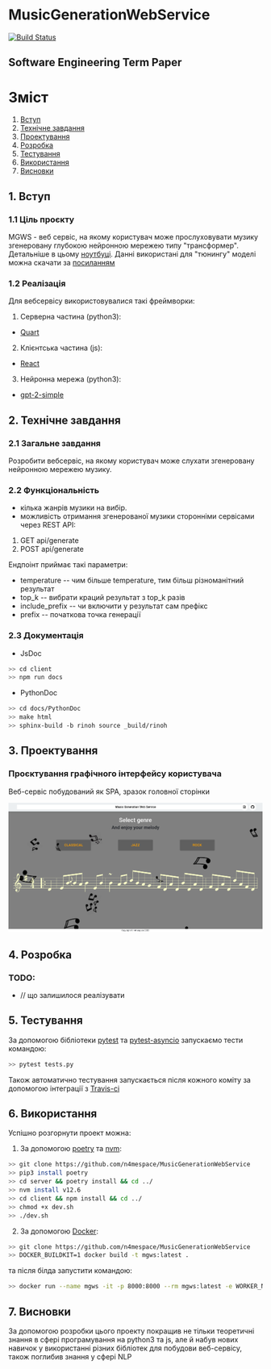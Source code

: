 
# MusicGenerationWebService

[![Build Status](https://travis-ci.com/n4mespace/MusicGenerationWebService.svg?token=BH7x1GyGU7Wzay5sJ8QA&branch=master)](https://travis-ci.com/n4mespace/MusicGenerationWebService)

## Software Engineering Term Paper


# Зміст

1. [Вступ](#introduction)
2. [Технічне завдання](#techtask)
3. [Проектування](#design)
4. [Розробка](#development)
5. [Тестування](#test)
6. [Використання](#howto)
7. [Висновки](#conclusion)


##  1. Вступ <a name="introduction"></a>
### 1.1 Ціль проєкту

MGWS - веб сервіс, на якому користувач може прослуховувати музику згенеровану глубокою нейронною мережею типу "трансформер". Детальніше в цьому [ноутбуці](https://colab.research.google.com/drive/1C1bIClVhXkXy3mRwl3ozXImdYvRgGcwz?usp=sharing). Данні використані для "тюнингу" моделі можна скачати за [посиланням](https://drive.google.com/open?id=1Hbn8jQKIyJtHIbhGbQ0DrbAMha6OFWdM)

### 1.2 Реалізація

Для вебсервісу використовувалися такі фреймворки:

1. Серверна частина (python3):
* [Quart](https://pgjones.gitlab.io/quart/)

2. Клієнтська частина (js):
*  [React](https://ru.reactjs.org/docs/getting-started.html)

3. Нейронна мережа (python3):
* [gpt-2-simple](https://github.com/minimaxir/gpt-2-simple)


## 2. Технічне завдання <a name="techtask"></a>

### 2.1 Загальне завдання

Розробити вебсервіс, на якому користувач може слухати згенеровану нейронною мережею музику.

### 2.2 Функціональність

 - кілька жанрів музики на вибір.
 - можливість отримання згенерованої музики сторонніми сервісами через REST API:

1. GET api/generate
2. POST api/generate

Ендпоінт приймає такі параметри:
- temperature -- чим більше temperature, тим більш різноманітний результат
- top_k -- вибрати краций результат з top_k разів
- include_prefix -- чи включити у результат сам префікс
- prefix -- початкова точка генерації

### 2.3 Документація

 - JsDoc
```bash
>> cd client
>> npm run docs
```
 - PythonDoc
```bash
>> cd docs/PythonDoc
>> make html
>> sphinx-build -b rinoh source _build/rinoh
```

## 3. Проектування  <a name="design"></a>

### Проєктування графічного інтерфейсу користувача

Веб-сервіс побудований як SPA, зразок головної сторінки

![SPA Example page](docs/img/page_image.png)

## 4. Розробка  <a name="development"></a>
 ### TODO:
 * // що залишилося реалізувати
 
## 5. Тестування  <a name="test"></a> 

За допомогою бібліотеки [pytest](https://docs.pytest.org/en/latest/) та [pytest-asyncio](https://github.com/pytest-dev/pytest-asyncio) запускаємо тести командою:
```bash
>> pytest tests.py
```
Також автоматично тестування запускається після кожного коміту за допомогою інтеграції з [Travis-ci](https://docs.travis-ci.com/)

## 6. Використання  <a name="howto"></a> 

Успішно розгорнути проект можна:

1. За допомогою [poetry](https://python-poetry.org/) та [nvm](https://github.com/nvm-sh/nvm):
```bash
>> git clone https://github.com/n4mespace/MusicGenerationWebService
>> pip3 install poetry
>> cd server && poetry install && cd ../
>> nvm install v12.6
>> cd client && npm install && cd ../
>> chmod +x dev.sh
>> ./dev.sh
```
2. За допомогою [Docker](https://docs.docker.com/):
```bash
>> git clone https://github.com/n4mespace/MusicGenerationWebService
>> DOCKER_BUILDKIT=1 docker build -t mgws:latest .
```
та після білда запустити командою:
```bash
>> docker run --name mgws -it -p 8000:8000 --rm mgws:latest -e WORKER_NUM=1
```

## 7. Висновки  <a name="conclusion"></a> 

За допомогою розробки цього проекту покращив не тільки теоретичні знання в сфері програмування на python3 та js, але й набув нових навичок у використанні різних бібліотек для побудови веб-сервісу, також поглибив знання у сфері NLP
